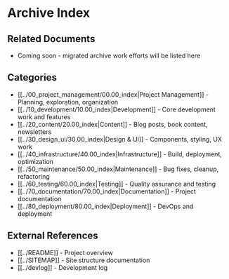# Archive Index

## Related Documents
- Coming soon - migrated archive work efforts will be listed here

## Categories
- [[../00_project_management/00.00_index|Project Management]] - Planning, exploration, organization
- [[../10_development/10.00_index|Development]] - Core development work and features
- [[../20_content/20.00_index|Content]] - Blog posts, book content, newsletters
- [[../30_design_ui/30.00_index|Design & UI]] - Components, styling, UX work
- [[../40_infrastructure/40.00_index|Infrastructure]] - Build, deployment, optimization
- [[../50_maintenance/50.00_index|Maintenance]] - Bug fixes, cleanup, refactoring
- [[../60_testing/60.00_index|Testing]] - Quality assurance and testing
- [[../70_documentation/70.00_index|Documentation]] - Project documentation
- [[../80_deployment/80.00_index|Deployment]] - DevOps and deployment

## External References
- [[../README]] - Project overview
- [[../SITEMAP]] - Site structure documentation
- [[../devlog]] - Development log
